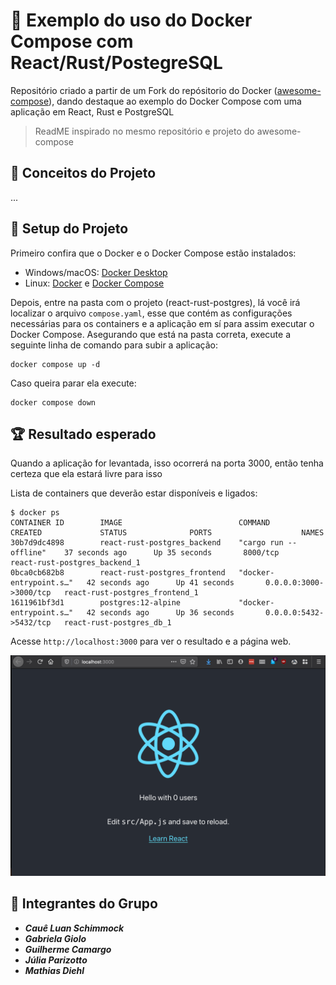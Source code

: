 # 🐋 Exemplo do uso do Docker Compose com React/Rust/PostegreSQL

Repositório criado a partir de um Fork do repósitorio do Docker ([awesome-compose](https://github.com/docker/awesome-compose)), dando destaque ao exemplo do Docker Compose com uma aplicação em React, Rust e PostgreSQL

> ReadME inspirado no mesmo repositório e projeto do awesome-compose

## 📃 Conceitos do Projeto

...

## 🔨 Setup do Projeto

Primeiro confira que o Docker e o Docker Compose estão instalados:

-   Windows/macOS:
    [Docker Desktop](https://www.docker.com/get-started)
-   Linux: [Docker](https://www.docker.com/get-started) e
    [Docker Compose](https://github.com/docker/compose)

Depois, entre na pasta com o projeto (react-rust-postgres), lá você irá localizar o arquivo `compose.yaml`,
esse que contém as configurações necessárias para os containers e a aplicação em sí para assim executar o Docker Compose.
Asegurando que está na pasta correta, execute a seguinte linha de comando para subir a aplicação:

```console
docker compose up -d
```

Caso queira parar ela execute:

```console
docker compose down
```

## 🏆 Resultado esperado

Quando a aplicação for levantada, isso ocorrerá na porta 3000, então tenha certeza que ela estará livre para isso

Lista de containers que deverão estar disponíveis e ligados:

```console
$ docker ps
CONTAINER ID        IMAGE                          COMMAND                  CREATED             STATUS              PORTS                    NAMES
30b7d9dc4898        react-rust-postgres_backend    "cargo run --offline"    37 seconds ago      Up 35 seconds       8000/tcp                 react-rust-postgres_backend_1
0bca0cb682b8        react-rust-postgres_frontend   "docker-entrypoint.s…"   42 seconds ago      Up 41 seconds       0.0.0.0:3000->3000/tcp   react-rust-postgres_frontend_1
1611961bf3d1        postgres:12-alpine             "docker-entrypoint.s…"   42 seconds ago      Up 36 seconds       0.0.0.0:5432->5432/tcp   react-rust-postgres_db_1
```

Acesse `http://localhost:3000` para ver o resultado e a página web.

![page](./capture.png)

## 👥 Integrantes do Grupo

-   **_Cauê Luan Schimmock_**
-   **_Gabriela Giolo_**
-   **_Guilherme Camargo_**
-   **_Júlia Parizotto_**
-   **_Mathias Diehl_**
